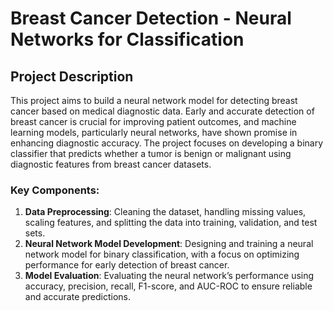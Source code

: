 # Breast Cancer Detection - Neural Networks for Classification

## Project Description

This project aims to build a neural network model for detecting breast cancer based on medical diagnostic data. Early and accurate detection of breast cancer is crucial for improving patient outcomes, and machine learning models, particularly neural networks, have shown promise in enhancing diagnostic accuracy. The project focuses on developing a binary classifier that predicts whether a tumor is benign or malignant using diagnostic features from breast cancer datasets.

### Key Components:
1. **Data Preprocessing**: Cleaning the dataset, handling missing values, scaling features, and splitting the data into training, validation, and test sets.
2. **Neural Network Model Development**: Designing and training a neural network model for binary classification, with a focus on optimizing performance for early detection of breast cancer.
3. **Model Evaluation**: Evaluating the neural network’s performance using accuracy, precision, recall, F1-score, and AUC-ROC to ensure reliable and accurate predictions.
